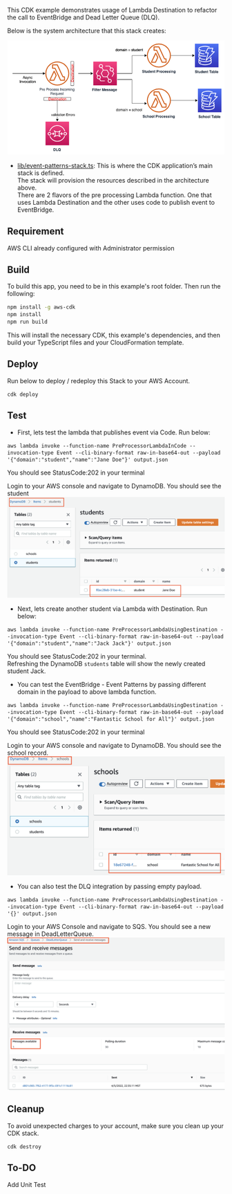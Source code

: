 This CDK example demonstrates usage of Lambda Destination to refactor the call to EventBridge and Dead Letter Queue (DLQ).

Below is the system architecture that this stack creates: 

![](EventBridge-Lambda.png)

- [lib/event-patterns-stack.ts](lib/event-patterns-stack.ts): This is where the CDK application’s main stack is defined.  
   The stack will provision the resources described in the architecture above.  
   There are 2 flavors of the pre processing Lambda function. One that uses Lambda Destination and the other uses code to publish event to EventBridge. 



## Requirement

AWS CLI already configured with Administrator permission

## Build

To build this app, you need to be in this example's root folder. Then run the following:

```bash
npm install -g aws-cdk
npm install
npm run build
```

This will install the necessary CDK, this example's dependencies, and then build your TypeScript files and your CloudFormation template.

## Deploy

Run below to deploy / redeploy this Stack to your AWS Account.
``` 
cdk deploy
```


## Test

- First, lets test the lambda that publishes event via Code. Run below:
``` 
aws lambda invoke --function-name PreProcessorLambdaInCode --invocation-type Event --cli-binary-format raw-in-base64-out --payload '{"domain":"student","name":"Jane Doe"}' output.json
```
You should see StatusCode:202 in your terminal

Login to your AWS console and navigate to DynamoDB. You should see the student
![](Student-Created-Using-Code.png)

- Next, lets create another student via Lambda with Destination. Run below:
```
aws lambda invoke --function-name PreProcessorLambdaUsingDestination --invocation-type Event --cli-binary-format raw-in-base64-out --payload '{"domain":"student","name":"Jack Jack"}' output.json
```
You should see StatusCode:202 in your terminal.  
Refreshing the DynamoDB `students` table will show the newly created student Jack. 


- You can test the EventBridge -  Event Patterns by passing different domain in the payload to above lambda function.  
 ``` 
aws lambda invoke --function-name PreProcessorLambdaUsingDestination --invocation-type Event --cli-binary-format raw-in-base64-out --payload '{"domain":"school","name":"Fantastic School for All"}' output.json 
``` 

You should see StatusCode:202 in your terminal

Login to your AWS console and navigate to DynamoDB. You should see the school record.  
![](School-Created-Using-Destination.png)

- You can also test the DLQ integration by passing empty payload.
```
aws lambda invoke --function-name PreProcessorLambdaUsingDestination --invocation-type Event --cli-binary-format raw-in-base64-out --payload '{}' output.json 
```

Login to your AWS Console and navigate to SQS. You should see a new message in DeadLetterQueue.
![](DLQ-Using-Destination.png)  


 
## Cleanup

To avoid unexpected charges to your account, make sure you clean up your CDK stack.

```
cdk destroy
```

## To-DO 

Add Unit Test
